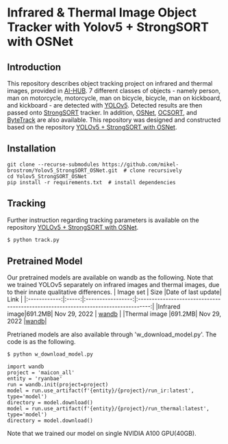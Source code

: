 # Infrared & Thermal Image Object Tracker with Yolov5 + StrongSORT with OSNet


## Introduction

This repository describes object tracking project on infrared and thermal images, provided in [AI-HUB](https://aihub.or.kr/aihubdata/data/view.do?currMenu=115&topMenu=100&aihubDataSe=realm&dataSetSn=497). 7 different classes of objects - namely person, man on motorcycle, motorcycle, man on bicycle, bicycle, man on kickboard, and kickboard - are detected with [YOLOv5](https://github.com/ultralytics/yolov5). Detected results are then passed onto [StrongSORT](https://github.com/dyhBUPT/StrongSORT)[](https://arxiv.org/abs/2202.13514) tracker. In addition, [OSNet](https://github.com/KaiyangZhou/deep-person-reid)[](https://arxiv.org/abs/1905.00953), [OCSORT](https://github.com/noahcao/OC_SORT)[](https://arxiv.org/abs/2203.14360), and [ByteTrack](https://github.com/ifzhang/ByteTrack)[](https://arxiv.org/abs/2110.06864) are also available. This repository was designed and constructed based on the repository [YOLOv5 + StrongSORT with OSNet](https://github.com/mikel-brostrom/Yolov5_StrongSORT_OSNet).


## Installation

```
git clone --recurse-submodules https://github.com/mikel-brostrom/Yolov5_StrongSORT_OSNet.git  # clone recursively
cd Yolov5_StrongSORT_OSNet
pip install -r requirements.txt  # install dependencies
```

## Tracking

Further instruction regarding tracking parameters is available on the repository [YOLOv5 + StrongSORT with OSNet](https://github.com/mikel-brostrom/Yolov5_StrongSORT_OSNet).
```bash
$ python track.py
```

## Pretrained Model

Our pretrained models are available on wandb as the following. Note that we trained YOLOv5 separately on infrared images and thermal images, due to their innate qualitative differences.
|  Image set   | Size  |Date of last update|                                          Link                                      |
|:------------:|:-----:|:-----------------:|:----------------------------------------------------------------------------------:|
|Infrared image|691.2MB|   Nov 29, 2022    |  [wandb](https://wandb.ai/ryanbae/maicon_all/artifacts/model/run_ir/v0/overview)   |
|Thermal image |691.2MB|   Nov 29, 2022    |[wandb](https://wandb.ai/ryanbae/maicon_all/artifacts/model/run_thermal/v0/overview)|

Pretrianed models are also available through 'w_download_model.py'. The code is as the following.

```bash
$ python w_download_model.py
```

```
import wandb
project = 'maicon_all'
entity = 'ryanbae'
run = wandb.init(project=project)
model = run.use_artifact(f'{entity}/{project}/run_ir:latest', type='model')
directory = model.download()
model = run.use_artifact(f'{entity}/{project}/run_thermal:latest', type='model')
directory = model.download()
```

Note that we trained our model on single NVIDIA A100 GPU(40GB).